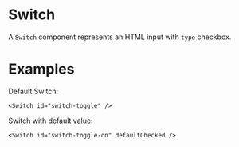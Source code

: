 # Switch
A `Switch` component represents an HTML input with `type` checkbox.

# Examples
Default Switch:
```react
<Switch id="switch-toggle" />
```

Switch with default value:
```react
<Switch id="switch-toggle-on" defaultChecked />
```
